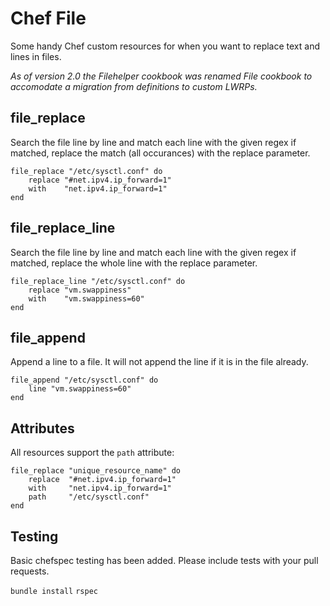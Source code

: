 Chef File
===============

Some handy Chef custom resources for when you want to replace text and lines in files.

*As of version 2.0 the Filehelper cookbook was renamed File cookbook to accomodate a migration from definitions to custom LWRPs.*

file_replace
------------

Search the file line by line and match each line with the given regex if matched, replace the match (all occurances) with the replace parameter.

	file_replace "/etc/sysctl.conf" do
		replace "#net.ipv4.ip_forward=1"
		with    "net.ipv4.ip_forward=1"
	end

file_replace_line
-----------------

Search the file line by line and match each line with the given regex if matched, replace the whole line with the replace parameter.

	file_replace_line "/etc/sysctl.conf" do
		replace "vm.swappiness"
		with    "vm.swappiness=60"
	end

file_append
-----------

Append a line to a file. It will not append the line if it is in the file already.

	file_append "/etc/sysctl.conf" do
		line "vm.swappiness=60"
	end

Attributes
----------

All resources support the `path` attribute:

	file_replace "unique_resource_name" do
		replace  "#net.ipv4.ip_forward=1"
		with     "net.ipv4.ip_forward=1"
		path     "/etc/sysctl.conf"
	end

Testing
-------

Basic chefspec testing has been added.  Please include tests with your pull requests.

`bundle install`
`rspec`